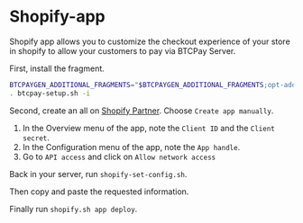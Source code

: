 # Shopify-app

Shopify app allows you to customize the checkout experience of your store in shopify to allow your customers to pay via BTCPay Server.

First, install the fragment.
```bash
BTCPAYGEN_ADDITIONAL_FRAGMENTS="$BTCPAYGEN_ADDITIONAL_FRAGMENTS;opt-add-shopify"
. btcpay-setup.sh -i
```

Second, create an all on [Shopify Partner](https://partners.shopify.com/). Choose `Create app manually`.

1. In the Overview menu of the app, note the `Client ID` and the `Client secret`.
2. In the Configuration menu of the app, note the `App handle`.
3. Go to `API access` and click on `Allow network access`

Back in your server, run `shopify-set-config.sh`.

Then copy and paste the requested information.

Finally run `shopify.sh app deploy`.